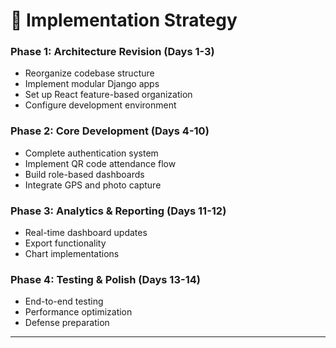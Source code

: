 # 🚀 Implementation Strategy

### Phase 1: Architecture Revision (Days 1-3)
- Reorganize codebase structure
- Implement modular Django apps
- Set up React feature-based organization
- Configure development environment

### Phase 2: Core Development (Days 4-10)
- Complete authentication system
- Implement QR code attendance flow
- Build role-based dashboards
- Integrate GPS and photo capture

### Phase 3: Analytics & Reporting (Days 11-12)
- Real-time dashboard updates
- Export functionality
- Chart implementations

### Phase 4: Testing & Polish (Days 13-14)
- End-to-end testing
- Performance optimization
- Defense preparation

---
